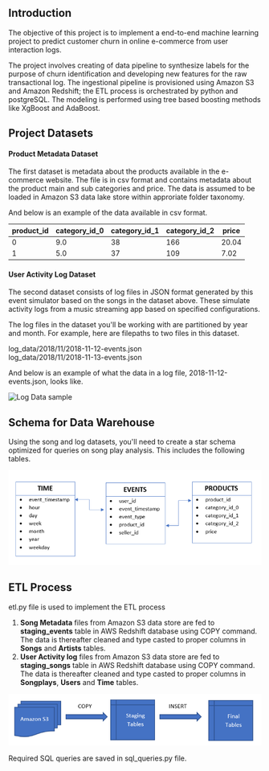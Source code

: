 ## Introduction
The objective of this project is to implement a end-to-end machine learning project to predict customer churn in online e-commerce from user interaction logs. 

The project involves creating of data pipeline to synthesize labels for the purpose of churn identification and developing new features for the raw transactional log. The ingestional pipeline is provisioned using Amazon S3 and Amazon Redshift; the ETL process is orchestrated by python and postgreSQL. The modeling is performed using tree based boosting methods like XgBoost and AdaBoost.

## Project Datasets
#### Product Metadata Dataset
The first dataset is metadata about the products available in the e-commerce website. The file is in csv format and contains metadata about the product main and sub categories and price. The data is assumed to be loaded in Amazon S3 data lake store within approriate folder taxonomy.

And below is an example of the data available in csv format.

| product_id | category_id_0 | category_id_1 | category_id_2 | price |
| --- | --- | --- | --- |--- |
| 0 | 9.0 | 38 | 166 | 20.04 |
| 1 | 5.0 | 37 | 109 | 7.02 |

#### User Activity Log Dataset
The second dataset consists of log files in JSON format generated by this event simulator based on the songs in the dataset above. These simulate activity logs from a music streaming app based on specified configurations.

The log files in the dataset you'll be working with are partitioned by year and month. For example, here are filepaths to two files in this dataset.

log_data/2018/11/2018-11-12-events.json  
log_data/2018/11/2018-11-13-events.json

And below is an example of what the data in a log file, 2018-11-12-events.json, looks like.

![Log Data sample](/images/log-data.png)

## Schema for Data Warehouse
Using the song and log datasets, you'll need to create a star schema optimized for queries on song play analysis. This includes the following tables.

![Schema Diagram](/images/schema.PNG)

## ETL Process

etl.py file is used to implement the ETL process
1. __Song Metadata__ files from Amazon S3 data store are fed to __staging_events__ table in AWS Redshift database using COPY command. The data is thereafter cleaned and type casted to proper columns in __Songs__ and __Artists__ tables.
2. __User Activity log__ files from Amazon S3 data store are fed to __staging_songs__ table in AWS Redshift database using COPY command. The data is thereafter cleaned and type casted to proper columns in __Songplays__, __Users__ and __Time__ tables.

![ETL](/images/ETL.PNG)

Required SQL queries are saved in sql_queries.py file.


